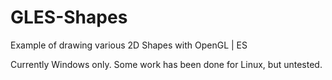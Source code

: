 # GLES-Shapes
Example of drawing various 2D Shapes with OpenGL | ES

Currently Windows only. Some work has been done for Linux, but untested.
